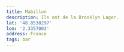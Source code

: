 ```yaml
---
title: Mabillon
description: Ils ont de la Brooklyn Lager.
lat: '48.8530297'
lon: '2.3357003'
address: France
tags: bar
---
```

